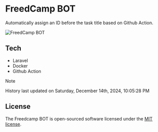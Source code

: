 # FreedCamp BOT

Automatically assign an ID before the task title based on Github Action.

![FreedCamp BOT](https://repository-images.githubusercontent.com/737932867/7d34798b-2680-471c-b089-a78a718d3d6a)

## Tech

- Laravel
- Docker
- Github Action

> [!NOTE]  
> History last updated on Saturday, December 14th, 2024, 10:05:28 PM

## License

The Freedcamp BOT is open-sourced software licensed under the [MIT license](https://opensource.org/licenses/MIT).
